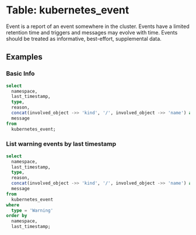 # Table: kubernetes_event

Event is a report of an event somewhere in the cluster. Events have a limited retention time and triggers and messages may evolve with time. Events should be treated as informative, best-effort, supplemental data.

## Examples

### Basic Info

```sql
select
  namespace,
  last_timestamp,
  type,
  reason,
  concat(involved_object ->> 'kind', '/', involved_object ->> 'name') as object,
  message
from
  kubernetes_event;
```

### List warning events by last timestamp

```sql
select
  namespace,
  last_timestamp,
  type,
  reason,
  concat(involved_object ->> 'kind', '/', involved_object ->> 'name') as object,
  message
from
  kubernetes_event
where
  type = 'Warning'
order by
  namespace,
  last_timestamp;
```
